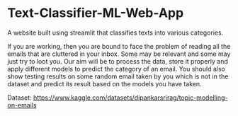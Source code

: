 # Text-Classifier-ML-Web-App
A website built using streamlit that classifies texts into various categories. 

If you are working, then you are bound to face the problem of reading all the emails that are
cluttered in your inbox. Some may be relevant and some may just try to loot you. 
Our aim will be to process the data, store it properly and apply different models to predict the
category of an email. You should also show testing results on some random email taken by you
which is not in the dataset and predict its result based on the models you have taken.

Dataset: https://www.kaggle.com/datasets/dipankarsrirag/topic-modelling-on-emails
